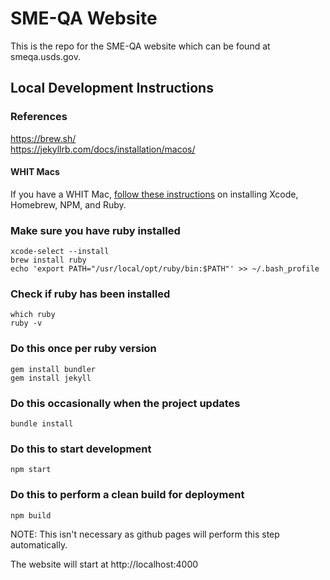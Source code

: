 # SME-QA Website
This is the repo for the SME-QA website which can be found at smeqa.usds.gov.

## Local Development Instructions

### References
https://brew.sh/  
https://jekyllrb.com/docs/installation/macos/

#### WHIT Macs
If you have a WHIT Mac, [follow these instructions](https://tools.usds.gov/handbook/how-to/whit-mac.md) on installing Xcode, Homebrew, NPM, and Ruby.

### Make sure you have ruby installed
```
xcode-select --install
brew install ruby
echo 'export PATH="/usr/local/opt/ruby/bin:$PATH"' >> ~/.bash_profile
```

### Check if ruby has been installed
```
which ruby
ruby -v
````

### Do this once per ruby version
```
gem install bundler
gem install jekyll
```

### Do this occasionally when the project updates
```
bundle install
```

### Do this to start development
```
npm start
```

### Do this to perform a clean build for deployment
```
npm build
```
NOTE: This isn't necessary as github pages will perform this step automatically.

The website will start at http://localhost:4000
